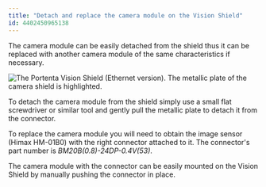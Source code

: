 ```yaml
---
title: "Detach and replace the camera module on the Vision Shield"
id: 4402450965138
---
```


The camera module can be easily detached from the shield thus it can be replaced with another camera module of the same characteristics if necessary.

![The Portenta Vision Shield (Ethernet version). The metallic plate of the camera shield is highlighted.](img/vs_camera_detach.png)

To detach the camera module from the shield simply use a small flat screwdriver or similar tool and gently pull the metallic plate to detach it from the connector.

To replace the camera module you will need to obtain the image sensor (Himax HM-01B0) with the right connector attached to it. The connector's part number is _BM20B(0.8)-24DP-0.4V(53)_.

The camera module with the connector can be easily mounted on the Vision Shield by manually pushing the connector in place.
